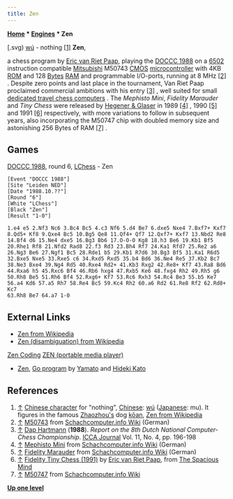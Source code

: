 ```yaml
---
title: Zen
---
```

**[Home](Home "Home") \* [Engines](Engines "Engines") \* Zen**

[.svg) [wú](https://en.wikipedia.org/wiki/Mu_%28negative%29) - nothing <a id="cite-note-1" href="#cite-ref-1">[1]</a>
**Zen**,

a chess program by [Eric van Riet Paap](Eric_van_Riet_Paap "Eric van Riet Paap"), playing the [DOCCC 1988](DOCCC_1988 "DOCCC 1988") on a [6502](6502 "6502") instruction compatible [Mitsubishi](https://en.wikipedia.org/wiki/Mitsubishi) M50743 [CMOS](https://en.wikipedia.org/wiki/CMOS) [microcontroller](https://en.wikipedia.org/wiki/Microcontroller) with 4KB [ROM](Memory#ROM "Memory") and 128 [Bytes](Byte "Byte") [RAM](Memory#RAM "Memory") and programmable I/O-ports, running at 8 MHz [[2]](#cite*note-2) . Despite zero points and last place in the tournament, Van Riet Paap proclaimed commercial ambitions with his entry <a id="cite-note-3" href="#cite-ref-3">[3]</a> , well suited for small [dedicated travel chess computers](Dedicated_Chess_Computers "Dedicated Chess Computers") . The *Mephisto Mini*, *Fidelity Marauder* and *Tiny Chess* were released by [Hegener & Glaser](Hegener*%26_Glaser "Hegener & Glaser") in 1989 <a id="cite-note-4" href="#cite-ref-4">[4]</a> , 1990 <a id="cite-note-5" href="#cite-ref-5">[5]</a> and 1991 <a id="cite-note-6" href="#cite-ref-6">[6]</a> respectively, with more variations to follow in subsequent years, also incorporating the M50747 chip with doubled memory size and astonishing 256 Bytes of RAM <a id="cite-note-7" href="#cite-ref-7">[7]</a> .

## Games

[DOCCC 1988](DOCCC_1988 "DOCCC 1988"), round 6, [LChess](LChess "LChess") - Zen

```
[Event "DOCCC 1988"]
[Site "Leiden NED"]
[Date "1988.10.??"]
[Round "6"]
[White "LChess"]
[Black "Zen"]
[Result "1-0"]

1.e4 e5 2.Nf3 Nc6 3.Bc4 Bc5 4.c3 Nf6 5.d4 Be7 6.dxe5 Nxe4 7.Bxf7+ Kxf7
8.Qd5+ Kf8 9.Qxe4 Bc5 10.Bg5 Qe8 11.Qf4+ Qf7 12.Qxf7+ Kxf7 13.Nbd2 Re8
14.Bf4 d6 15.Ne4 dxe5 16.Bg3 Bb6 17.O-O-O Kg8 18.h3 Be6 19.Kb1 Bf5
20.Rhe1 Rf8 21.Nfd2 Rad8 22.f3 Rd3 23.Bh4 Rf7 24.Ka1 Rfd7 25.Re2 a6
26.Ng3 Be6 27.Ngf1 Bc5 28.Rde1 b5 29.Kb1 R7d6 30.Bg3 Bf5 31.Ka1 R6d5
32.Bxe5 Nxe5 33.Rxe5 c6 34.Rxd5 Rxd5 35.b4 Bd6 36.Ne4 Re5 37.Kb2 Bc7
38.Ne3 Bxe4 39.Ng4 Rd5 40.Rxe4 Rd2+ 41.Kb3 Rxg2 42.Re8+ Kf7 43.Ra8 Bd6
44.Rxa6 h5 45.Rxc6 Bf4 46.Rb6 hxg4 47.Rxb5 Ke6 48.fxg4 Rh2 49.Rh5 g6
50.Rh8 Be5 51.Rh6 Bf4 52.Rxg6+ Kf7 53.Rc6 Rxh3 54.Rc4 Be3 55.b5 Ke7
56.a4 Kd6 57.a5 Rh7 58.Re4 Bc5 59.Kc4 Rh2 60.a6 Rd2 61.Re8 Rf2 62.Rd8+ Kc7
63.Rh8 Be7 64.a7 1-0

```

## External Links

- [Zen from Wikipedia](https://en.wikipedia.org/wiki/Zen)
- [Zen (disambiguation) from Wikipedia](https://en.wikipedia.org/wiki/Zen_%28disambiguation%29)

[Zen Coding](https://en.wikipedia.org/wiki/Zen_Coding)
[ZEN (portable media player)](https://en.wikipedia.org/wiki/ZEN_%28portable_media_player%29)

- [Zen](https://www.game-ai-forum.org/icga-tournaments/program.php?id=594), [Go program](Go "Go") by [Yamato](index.php?title=Yoji_Ojima&action=edit&redlink=1 "Yoji Ojima (page does not exist)") and [Hideki Kato](Hideki_Kato "Hideki Kato")

## References

1. <a id="cite-ref-1" href="#cite-note-1">↑</a> [Chinese character](https://en.wikipedia.org/wiki/Chinese_characters) for "nothing", [Chinese](https://en.wikipedia.org/wiki/Chinese_language): [wú](https://en.wikipedia.org/wiki/Mu_%28negative%29) ([Japanese](https://en.wikipedia.org/wiki/Japanese_language): mu). It figures in the famous [Zhaozhou's](https://en.wikipedia.org/wiki/Zhaozhou_Congshen) dog [kōan](https://en.wikipedia.org/wiki/K%C5%8Dan), [Zen from Wikipedia](https://en.wikipedia.org/wiki/Zen)
2. <a id="cite-ref-2" href="#cite-note-2">↑</a> [M50743](http://www.schach-computer.info/wiki/index.php/M50743) from [Schachcomputer.info Wiki](http://www.schach-computer.info/wiki/index.php/Hauptseite_En) (German)
3. <a id="cite-ref-3" href="#cite-note-3">↑</a> [Dap Hartmann](Dap_Hartmann "Dap Hartmann") (**1988**). _Report on the 8th Dutch National Computer-Chess Championship_. [ICCA Journal](ICGA_Journal "ICGA Journal") Vol. 11, No. 4, pp. 196-198
4. <a id="cite-ref-4" href="#cite-note-4">↑</a> [Mephisto Mini](http://www.schach-computer.info/wiki/index.php/Mephisto_Mini) from [Schachcomputer.info Wiki](http://www.schach-computer.info/wiki/index.php/Hauptseite_En) (German)
5. <a id="cite-ref-5" href="#cite-note-5">↑</a> [Fidelity Marauder](http://www.schach-computer.info/wiki/index.php/Fidelity_Marauder) from [Schachcomputer.info Wiki](http://www.schach-computer.info/wiki/index.php/Hauptseite_En) (German)
6. <a id="cite-ref-6" href="#cite-note-6">↑</a> [Fidelity Tiny Chess (1991)](http://www.spacious-mind.com/html/tiny.html) by [Eric van Riet Paap](Eric_van_Riet_Paap "Eric van Riet Paap"), from [The Spacious Mind](The_Spacious_Mind "The Spacious Mind")
7. <a id="cite-ref-7" href="#cite-note-7">↑</a> [M50747](http://www.schach-computer.info/wiki/index.php/M50747) from [Schachcomputer.info Wiki](http://www.schach-computer.info/wiki/index.php/Hauptseite_En)

**[Up one level](Engines "Engines")**

